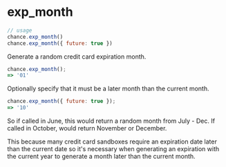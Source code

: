 # exp_month

```js
// usage
chance.exp_month()
chance.exp_month({ future: true })
```

Generate a random credit card expiration month.

```js
chance.exp_month();
=> '01'
```

Optionally specify that it must be a later month than the current month.

```js
chance.exp_month({ future: true });
=> '10'
```

So if called in June, this would return a random month from July - Dec. If
called in October, would return November or December.

This because many credit card sandboxes require an expiration date later
than the current date so it's necessary when generating an expiration with the
current year to generate a month later than the current month.
